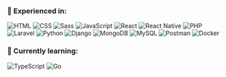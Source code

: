 

<!--
**jazmand/jazmand** is a ✨ _special_ ✨ repository because its `README.md` (this file) appears on your GitHub profile.

Here are some ideas to get you started:

- 🔭 I’m currently working on ...
- 🌱 I’m currently learning ...
- 👯 I’m looking to collaborate on ...
- 🤔 I’m looking for help with ...
- 💬 Ask me about ...
- 📫 How to reach me: ...
- 😄 Pronouns: ...
- ⚡ Fun fact: ...
-->

<!--   <p align='center'>
  <a href="https://jazmand.github.io/"><img height="120px" src="https://github-readme-stats.vercel.app/api/pin/?username=jazmand&repo=jazmand.github.io&border_color=6495ED&title_color=6495ED&icon_color=FF5733&text_color=adbac7&bg_color=00000000&&layout=compact"></a>
  </p>
  
  <p align='center'>
   <a href="#"><img height="160px" src="https://github-readme-stats.vercel.app/api?username=jazmand&border_color=6495ED&title_color=6495ED&hide_border&icon_color=FF5733&text_color=adbac7&bg_color=00000000&show_icons=true"></a> 
    <a href="#"><img height="160px" src="https://github-readme-stats.vercel.app/api/top-langs/?username=jazmand&border_color=6495ED&title_color=6495ED&text_color=adbac7&bg_color=00000000&&layout=compact"></a>
  </p> -->



### 🌈 Experienced in:  
  ![HTML](https://img.shields.io/badge/HTML-%23E34F26.svg?logo=html5&logoColor=white)
  ![CSS](https://img.shields.io/badge/CSS-639?logo=css&logoColor=fff)
  ![Sass](https://img.shields.io/badge/Sass-C69?logo=sass&logoColor=fff)
  ![JavaScript](https://img.shields.io/badge/JavaScript-F7DF1E?logo=javascript&logoColor=000)
  ![React](https://img.shields.io/badge/React-%2320232a.svg?logo=react&logoColor=%2361DAFB)
  ![React Native](https://img.shields.io/badge/React_Native-%2320232a.svg?logo=react&logoColor=%2361DAFB)
  ![PHP](https://img.shields.io/badge/php-%23777BB4.svg?&logo=php&logoColor=white)
  ![Laravel](https://img.shields.io/badge/Laravel-%23FF2D20.svg?logo=laravel&logoColor=white)
  ![Python](https://img.shields.io/badge/Python-3776AB?logo=python&logoColor=fff)
  ![Django](https://img.shields.io/badge/Django-%23092E20.svg?logo=django&logoColor=white)
  ![MongoDB](https://img.shields.io/badge/MongoDB-%234ea94b.svg?logo=mongodb&logoColor=white)
  ![MySQL](https://img.shields.io/badge/MySQL-4479A1?logo=mysql&logoColor=fff)
  ![Postman](https://img.shields.io/badge/Postman-FF6C37?logo=postman&logoColor=white)
  ![Docker](https://img.shields.io/badge/Docker-2496ED?logo=docker&logoColor=fff)

### 🌱 Currently learning:  
  ![TypeScript](https://img.shields.io/badge/TypeScript-3178C6?logo=typescript&logoColor=fff)
  ![Go](https://img.shields.io/badge/Go-%2300ADD8.svg?&logo=go&logoColor=white)
 





